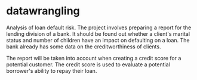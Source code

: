 # datawrangling
Analysis of loan default risk.
The project involves preparing a report for the lending division of a bank. It should be found out whether a client's marital status and number of children have an impact on defaulting on a loan. The bank already has some data on the creditworthiness of clients.

The report will be taken into account when creating a credit score for a potential customer. The credit score is used to evaluate a potential borrower's ability to repay their loan.
